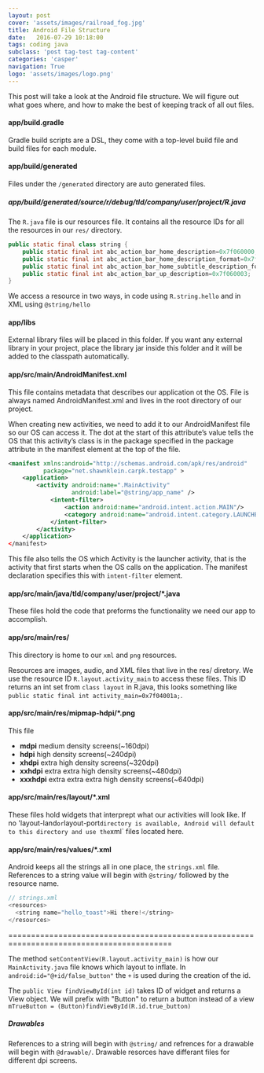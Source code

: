 ```yaml
---
layout: post
cover: 'assets/images/railroad_fog.jpg'
title: Android File Structure
date:   2016-07-29 10:18:00
tags: coding java
subclass: 'post tag-test tag-content'
categories: 'casper'
navigation: True
logo: 'assets/images/logo.png'
---
```


This post will take a look at the Android file structure. We will figure out what goes where, and how to make the best of keeping track of all out files.

#### app/build.gradle

Gradle build scripts are a DSL, they come with a top-level build file and build files for each module.

#### app/build/generated

Files under the `/generated` directory are auto generated files.

##### app/build/generated/source/r/debug/tld/company/user/project/R.java

The `R.java` file is our resources file. It contains all the resource IDs for all the resources in our `res/` directory.

````java
public static final class string {
    public static final int abc_action_bar_home_description=0x7f060000;
    public static final int abc_action_bar_home_description_format=0x7f060001;
    public static final int abc_action_bar_home_subtitle_description_format=0x7f060002;
    public static final int abc_action_bar_up_description=0x7f060003;
}
````

We access a resource in two ways, in code using `R.string.hello` and in XML using `@string/hello`

#### app/libs

External library files will be placed in this folder. If you want any external library in your project, place the library jar inside this folder and it will be added to the classpath automatically.

#### app/src/main/AndroidManifest.xml

This file contains metadata that describes our application ot the OS. File is always named AndroidManifest.xml and lives in the root directory of our project.

When creating new activities, we need to add it to our AndroidManifest file so our OS can access it. The dot at the start of this attribute’s value tells the OS that this activity’s class is in the package specified in the package attribute in the manifest element at the top of the file.

````xml
<manifest xmlns:android="http://schemas.android.com/apk/res/android"
          package="net.shawnklein.carpk.testapp" >
    <application>
        <activity android:name=".MainActivity"
                  android:label="@string/app_name" />
            <intent-filter>
                <action android:name="android.intent.action.MAIN"/>
                <category android:name="android.intent.category.LAUNCHER"/>
            </intent-filter>
        </activity>
    </application>
</manifest>
````
This file also tells the OS which Activity is the launcher activity, that is the activity that first starts when the OS calls on the application. The manifest declaration specifies this with `intent-filter` element.

#### app/src/main/java/tld/company/user/project/*.java

These files hold the code that preforms the functionality we need our app to accomplish.

#### app/src/main/res/

This directory is home to our `xml`  and `png` resources. 

Resources are images, audio, and XML files that live in the res/ diretory. We use the resource ID `R.layout.activity_main` to access these files. This ID returns an int set from `class layout` in R.java, this looks something like  `public static final int activity_main=0x7f04001a;`.

#### app/src/main/res/mipmap-hdpi/*.png

This file 

* __mdpi__ medium density screens(~160dpi)
* __hdpi__ high density screens(~240dpi)
* __xhdpi__ extra high density screens(~320dpi)
* __xxhdpi__ extra extra high density screens(~480dpi)
* __xxxhdpi__ extra extra extra high density screens(~640dpi)


#### app/src/main/res/layout/*.xml

These files hold widgets that interprept what our activities will look like. If no 'layout-land` or `layout-port` directory is available, Android will default to this directory and use the `xml` files located here.

#### app/src/main/res/values/*.xml


Android keeps all the strings all in one place, the `strings.xml` file. References to a string value will begin with `@string/` followed by the resource name.

````java
// strings.xml
<resources>
  <string name="hello_toast">Hi there!</string>
</resources>
````





==========================================================================================



The method `setContentView(R.layout.activity_main)` is how our `MainActivity.java` file knows which layout to inflate. In `android:id="@+id/false_button"` the `+` is used during the creation of the id.

The `public View findViewById(int id)` takes ID of widget and returns a View object. We will prefix with "Button" to return a button instead of a view `mTrueButton = (Button)findViewById(R.id.true_button)`

##### Drawables

References to a string will begin with `@string/` and refrences for a drawable will begin with `@drawable/`. Drawable resorces have differant files for different dpi screens.












